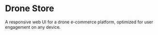 # Drone Store
A responsive web UI for a drone e-commerce platform, optimized for user engagement on any device.
